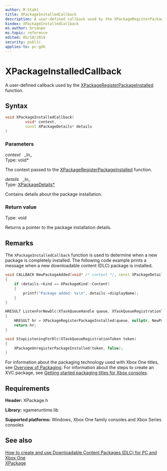 ```yaml
---
author: M-Stahl
title: XPackageInstalledCallback
description: A user-defined callback used by the XPackageRegisterPackageInstalled function.
kindex: XPackageInstalledCallback
ms.author: brianpe
ms.topic: reference
edited: 05/18/2019
security: public
applies-to: pc-gdk
---
```


# XPackageInstalledCallback  

A user-defined callback used by the [XPackageRegisterPackageInstalled](xpackageregisterpackageinstalled.md) function.  

## Syntax  
  
```cpp
void XPackageInstalledCallback(  
         void* context,  
         const XPackageDetails* details  
)  
```  
  
### Parameters  
  
*context* &nbsp;&nbsp;\_In\_  
Type: void*  

  
The context passed to the [XPackageRegisterPackageInstalled](xpackageregisterpackageinstalled.md) function.  


*details* &nbsp;&nbsp;\_In\_  
Type: [XPackageDetails*](../structs/xpackagedetails.md)  

  
Contains details about the package installation.  

  
### Return value

Type: void

Returns a pointer to the package installation details.
  
## Remarks

The ``XPackageInstalledCallback`` function is used to determine when a new package is completely installed. The following code example prints a message when a new downloadable content (DLC) package is installed.

```cpp
void CALLBACK NewPackageAdded(void* /* context */, const XPackageDetails* details)
{
    if (details->kind == XPackageKind::Content)
    {
        printf("Package added: %s\n", details->displayName);
    }
}

HRESULT ListenForNewDlc(XTaskQueueHandle queue, XTaskQueueRegistrationToken* token)
{
    HRESULT hr = XPackageRegisterPackageInstalled(queue, nullptr, NewPackageAdded, token);
    return hr;
}

void StopListeningForDlc(XTaskQueueRegistrationToken token)
{
    XPackageUnregisterPackageInstalled(token, false);
}
```  

For information about the packaging technology used with Xbox One titles, see [Overview of Packaging](../../../../packaging/overviews/packaging.md). For information about the steps to create an XVC package, see [Getting started packaging titles for Xbox consoles](../../../../packaging/overviews/packaging-getting-started-for-console.md). 
  
## Requirements  
  
**Header:** XPackage.h
  
**Library:** xgameruntime.lib  
  
**Supported platforms:** Windows, Xbox One family consoles and Xbox Series consoles  
  
## See also  

[How to create and use Downloadable Content Packages (DLC) for PC and Xbox One](../../../../packaging/packaging-downloadable-content-dlc.md)  
[XPackage](../xpackage_members.md) 
      
   
  
  